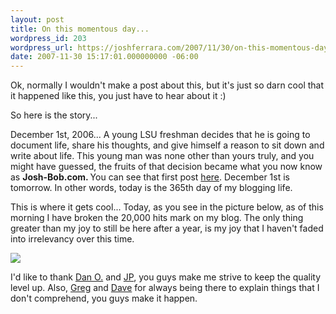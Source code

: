 ```yaml
---
layout: post
title: On this momentous day...
wordpress_id: 203
wordpress_url: https://joshferrara.com/2007/11/30/on-this-momentous-day/
date: 2007-11-30 15:17:01.000000000 -06:00
---
```

Ok, normally I wouldn't make a post about this, but it's just so darn cool that it happened like this, you just have to hear about it :)

So here is the story...

December 1st, 2006... A young LSU freshman decides that he is going to document life, share his thoughts, and give himself a reason to sit down and write about life. This young man was none other than yours truly, and you might have guessed, the fruits of that decision became what you now know as <strong>Josh-Bob.com. </strong>You can see that first post <a href="https://joshferrara.com/2006/12/01/a-baby-blog/">here</a>. December 1st is tomorrow. In other words, today is the 365th day of my blogging life.

This is where it gets cool... Today, as you see in the picture below, as of this morning I have broken the 20,000 hits mark on my blog. The only thing greater than my joy to still be here after a year, is my joy that I haven't faded into irrelevancy over this time.

<img src="http://www.divshare.com/img/2952933-09b.jpg" border="0" />

I'd like to thank <a href="http://www.danohlerking.com">Dan O.</a> and <a href="http://www.jpbrumfield.com">JP</a>, you guys make me strive to keep the quality level up. Also, <a href="http://grissmithers.blogspot.com/">Greg</a> and <a href="http://www.bluekardia.com">Dave</a> for always being there to explain things that I don't comprehend, you guys make it happen.
